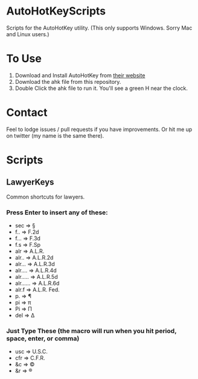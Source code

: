 # AutoHotKeyScripts
Scripts for the AutoHotKey utility. (This only supports Windows. Sorry Mac and Linux users.)

# To Use
1. Download and Install AutoHotKey from [their website](https://autohotkey.com/download/)
2. Download the ahk file from this repository.
3. Double Click the ahk file to run it. You'll see a green H near the clock.

# Contact
Feel to lodge issues / pull requests if you have improvements. Or hit me up on twitter (my name is the same there).

# Scripts

## LawyerKeys
Common shortcuts for lawyers.

### Press Enter to insert any of these:
- sec  => §
- f.. => F.2d
- f... => F.3d
- f.s => F.Sp 
- alr => A.L.R.
- alr.. => A.L.R.2d
- alr... => A.L.R.3d
- alr.... => A.L.R.4d
- alr..... => A.L.R.5d
- alr...... => A.L.R.6d
- alr.f => A.L.R. Fed.
- p. => ¶
- pi => π
- Pi => Π
- del => Δ

### Just Type These (the macro will run when you hit period, space, enter, or comma)
- usc => U.S.C.
- cfr => C.F.R.
- &c => ©
- &r => ®
